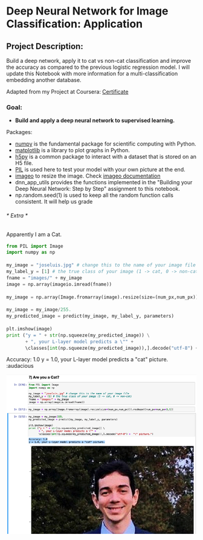 # Deep Neural Network for Image Classification: Application

## Project Description: 

Build a deep network, apply it to cat vs non-cat classification and improve the accuracy as compared to the previous logistic regression model. I will update this Notebook with more information for a multi-classification embedding another database.

Adapted from my Project at Coursera:
[Certificate](https://www.coursera.org/account/accomplishments/certificate/C33QNMKHF2CM/)

### Goal:
- <b>Build and apply a deep neural network to supervised learning.</b>

Packages:
- [numpy](https://www.numpy.org/) is the fundamental package for scientific computing with Python.
- [matplotlib](http://matplotlib.org) is a library to plot graphs in Python.
- [h5py](http://www.h5py.org) is a common package to interact with a dataset that is stored on an H5 file.
- [PIL](http://www.pythonware.com/products/pil/) is used here to test your model with your own picture at the end.
- [imageo](https://pypi.org/project/imageio/) to resize the image. Check [imageo documentation](https://imageio.readthedocs.io/en/stable/)
- dnn_app_utils provides the functions implemented in the "Building your Deep Neural Network: Step by Step" assignment to this notebook.
- np.random.seed(1) is used to keep all the random function calls consistent. It will help us grade 


###### * Extra *

Apparently I am a Cat.

```py 
from PIL import Image
import numpy as np

my_image = "joseluis.jpg" # change this to the name of your image file 
my_label_y = [1] # the true class of your image (1 -> cat, 0 -> non-cat)
fname = "images/" + my_image
image = np.array(imageio.imread(fname))

my_image = np.array(Image.fromarray(image).resize(size=(num_px,num_px))).reshape((num_px*num_px*3,1))

my_image = my_image/255.
my_predicted_image = predict(my_image, my_label_y, parameters)

plt.imshow(image)
print ("y = " + str(np.squeeze(my_predicted_image)) \
       + ", your L-layer model predicts a \"" + 
       \classes[int(np.squeeze(my_predicted_image)),].decode("utf-8") +  "\" picture.")

```
Accuracy: 1.0
y = 1.0, your L-layer model predicts a "cat" picture. :audacious

 ![myImage](images/amIaCat.jpg)